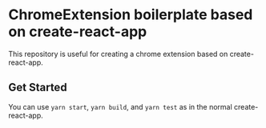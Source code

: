 # ChromeExtension boilerplate based on create-react-app
This repository is useful for creating a chrome extension based on create-react-app.

## Get Started
You can use `yarn start`, `yarn build`, and `yarn test` as in the normal create-react-app.

